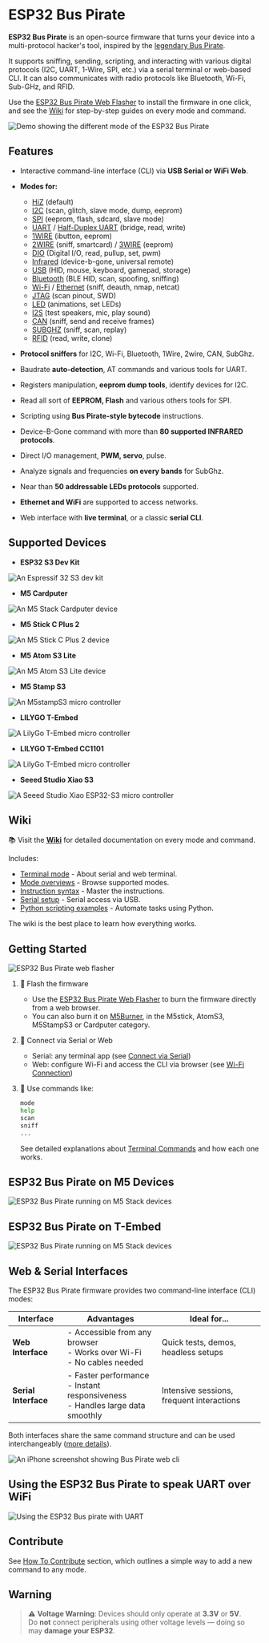 # ESP32 Bus Pirate

**ESP32 Bus Pirate** is an open-source firmware that turns your device into a multi-protocol hacker's tool, inspired by the [legendary Bus Pirate](https://buspirate.com/).

It supports sniffing, sending, scripting, and interacting with various digital protocols (I2C, UART, 1-Wire, SPI, etc.) via a serial terminal or web-based CLI. It can also communicates with radio protocols like Bluetooth, Wi-Fi, Sub-GHz, and RFID.

Use the [ESP32 Bus Pirate Web Flasher](https://geo-tp.github.io/ESP32-Bus-Pirate/webflasher/) to install the firmware in one click, and see the [Wiki](https://github.com/geo-tp/ESP32-Bus-Pirate/wiki) for step-by-step guides on every mode and command.

![Demo showing the different mode of the ESP32 Bus Pirate](images/demo12.gif)

## Features

- Interactive command-line interface (CLI) via **USB Serial or WiFi Web**.
- **Modes for:**
   - [HiZ](https://github.com/geo-tp/ESP32-Bus-Pirate/wiki/01-HiZ) (default)
   - [I2C](https://github.com/geo-tp/ESP32-Bus-Pirate/wiki/05-I2C) (scan, glitch, slave mode, dump, eeprom)
   - [SPI](https://github.com/geo-tp/ESP32-Bus-Pirate/wiki/06-SPI) (eeprom, flash, sdcard, slave mode)
   - [UART](https://github.com/geo-tp/ESP32-Bus-Pirate/wiki/03-UART) / [Half-Duplex UART](https://github.com/geo-tp/ESP32-Bus-Pirate/wiki/04-HDUART) (bridge, read, write)
   - [1WIRE](https://github.com/geo-tp/ESP32-Bus-Pirate/wiki/02-1WIRE) (ibutton, eeprom)
   - [2WIRE](https://github.com/geo-tp/ESP32-Bus-Pirate/wiki/07-2WIRE) (sniff, smartcard) / [3WIRE](https://github.com/geo-tp/ESP32-Bus-Pirate/wiki/08-3WIRE) (eeprom)
   - [DIO](https://github.com/geo-tp/ESP32-Bus-Pirate/wiki/09-DIO) (Digital I/O, read, pullup, set, pwm)
   - [Infrared](https://github.com/geo-tp/ESP32-Bus-Pirate/wiki/11-INFRARED) (device-b-gone, universal remote)
   - [USB](https://github.com/geo-tp/ESP32-Bus-Pirate/wiki/12-USB) (HID, mouse, keyboard, gamepad, storage)
   - [Bluetooth](https://github.com/geo-tp/ESP32-Bus-Pirate/wiki/13-BLUETOOTH) (BLE HID, scan, spoofing, sniffing)
   - [Wi-Fi](https://github.com/geo-tp/ESP32-Bus-Pirate/wiki/14-WIFI) / [Ethernet](https://github.com/geo-tp/ESP32-Bus-Pirate/wiki/18-ETHERNET) (sniff, deauth, nmap, netcat)
   - [JTAG](https://github.com/geo-tp/ESP32-Bus-Pirate/wiki/15-JTAG) (scan pinout, SWD)
   - [LED](https://github.com/geo-tp/ESP32-Bus-Pirate/wiki/10-LED) (animations, set LEDs)
   - [I2S](https://github.com/geo-tp/ESP32-Bus-Pirate/wiki/16-I2S) (test speakers, mic, play sound)
   - [CAN](https://github.com/geo-tp/ESP32-Bus-Pirate/wiki/17-CAN) (sniff, send and receive frames)
   - [SUBGHZ](https://github.com/geo-tp/ESP32-Bus-Pirate/wiki/19-SUBGHZ) (sniff, scan, replay)
   - [RFID](https://github.com/geo-tp/ESP32-Bus-Pirate/wiki/20-RFID) (read, write, clone)


- **Protocol sniffers** for I2C, Wi-Fi, Bluetooth, 1Wire, 2wire, CAN, SubGhz.
- Baudrate **auto-detection**, AT commands and various tools for UART.
- Registers manipulation, **eeprom dump tools**, identify devices for I2C.
- Read all sort of **EEPROM, Flash** and various others tools for SPI.
- Scripting using **Bus Pirate-style bytecode** instructions.
- Device-B-Gone command with more than **80 supported INFRARED protocols**.
- Direct I/O management, **PWM, servo**, pulse.
- Analyze signals and frequencies **on every bands** for SubGhz.
- Near than **50 addressable LEDs protocols** supported.
- **Ethernet and WiFi** are supported to access networks.
- Web interface with **live terminal**, or a classic **serial CLI**.

## Supported Devices

- **ESP32 S3 Dev Kit**

![An Espressif 32 S3 dev kit](images/s3-devkit.jpg)

- **M5 Cardputer**

![An M5 Stack Cardputer device](images/cardputer.jpg)

- **M5 Stick C Plus 2**

![An M5 Stick C Plus 2 device](images/m5stick.jpg)

- **M5 Atom S3 Lite**

![An M5 Atom S3 Lite device](images/atom.jpg)

- **M5 Stamp S3**

![An M5stampS3 micro controller](images/stamps3.jpg)

- **LILYGO T-Embed**

![A LilyGo T-Embed micro controller](images/tembed.jpg)

- **LILYGO T-Embed CC1101**

![A LilyGo T-Embed micro controller](images/tembedcc1101.jpg)

- **Seeed Studio Xiao S3**

![A Seeed Studio Xiao ESP32-S3 micro controller](images/xiaos3.jpg)


## Wiki

📚 Visit the **[Wiki](https://github.com/geo-tp/ESP32-Bus-Pirate/wiki)** for detailed documentation on every mode and command.

Includes:
- [Terminal mode](https://github.com/geo-tp/ESP32-Bus-Pirate/wiki/00-Terminal) - About serial and web terminal.
- [Mode overviews](https://github.com/geo-tp/ESP32-Bus-Pirate/wiki) - Browse supported modes.
- [Instruction syntax](https://github.com/geo-tp/ESP32-Bus-Pirate/wiki/99-Instructions) - Master the instructions.
- [Serial setup](https://github.com/geo-tp/ESP32-Bus-Pirate/wiki/99-Serial) - Serial access via USB.
- [Python scripting examples](https://github.com/geo-tp/ESP32-Bus-Pirate/wiki/99-Python) - Automate tasks using Python.


The wiki is the best place to learn how everything works.

## Getting Started

![ESP32 Bus Pirate web flasher](images/flasher.jpg)

1. 🔧 Flash the firmware  
   - Use the [ESP32 Bus Pirate Web Flasher](https://geo-tp.github.io/ESP32-Bus-Pirate/webflasher/) to burn the firmware directly from a web browser.
   - You can also burn it on [M5Burner](https://docs.m5stack.com/en/download), in the M5stick, AtomS3, M5StampS3 or Cardputer category.

2. 🔌 Connect via Serial or Web
   - Serial: any terminal app (see [Connect via Serial](https://github.com/geo-tp/ESP32-Bus-Pirate/wiki/99-Serial))
   - Web: configure Wi-Fi and access the CLI via browser (see [Wi-Fi Connection](https://github.com/geo-tp/ESP32-Bus-Pirate/wiki/00-Terminal))

3. 🧪 Use commands like:
   ```bash
   mode
   help
   scan
   sniff
   ...
    ```
   See detailed explanations about [Terminal Commands](https://github.com/geo-tp/ESP32-Bus-Pirate/wiki) and how each one works.
   
## ESP32 Bus Pirate on M5 Devices
![ESP32 Bus Pirate running on M5 Stack devices](images/m5buspirate_s.jpg)

## ESP32 Bus Pirate on T-Embed
![ESP32 Bus Pirate running on M5 Stack devices](images/tembedbuspirate_s.jpg)

## Web & Serial Interfaces

The ESP32 Bus Pirate firmware provides two command-line interface (CLI) modes:

| Interface         | Advantages                                                                 | Ideal for...                          |
|------------------|-----------------------------------------------------------------------------|----------------------------------------|
| **Web Interface** | - Accessible from any browser<br>- Works over Wi-Fi<br>- No cables needed | Quick tests, demos, headless setups   |
| **Serial Interface** | - Faster performance<br>- Instant responsiveness<br>- Handles large data smoothly | Intensive sessions, frequent interactions |


Both interfaces share the same command structure and can be used interchangeably ([more details](https://github.com/geo-tp/ESP32-Bus-Pirate/wiki/00-Terminal)).

![An iPhone screenshot showing Bus Pirate web cli](images/mobile_s.jpg)

## Using the ESP32 Bus Pirate to speak UART over WiFi
![Using the ESP32 Bus pirate with UART](images/demo2.gif)

## Contribute
See [How To Contribute](https://github.com/geo-tp/ESP32-Bus-Pirate/wiki/99-Contribute) section, which outlines a simple way to add a new command to any mode.

## Warning
> ⚠️ **Voltage Warning**: Devices should only operate at **3.3V** or **5V**.  
> Do **not** connect peripherals using other voltage levels — doing so may **damage your ESP32**.
